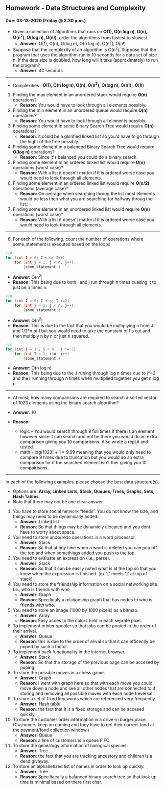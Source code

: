 ## Homework - Data Structures and Complexity
#### Due: 03-13-2020 (Friday @ 3:30 p.m.)

- Given a collection of algorithms that runs on **O(1), O(n log n), O(n), O(n<sup>2</sup>), O(log n), O(n!)**, order the algorithms from fastest to slowest.
    - **Answer**: O(1), O(n), O(log n), O(n log n), O(n<sup>2</sup>), O(n!)
- Suppose that the complexity of an algorithm is O(n<sup>2</sup>). Suppose that the program that uses the algorithm run in 10 seconds for a data set of size n. If the data size is doubled, how long will it take (approximately) to run the program? 
    - **Answer**: 40 seconds

----------------------------------------------------------------------------------------------------------------------------------

- Complexities : **O(1), O(n log n), O(n), O(n<sup>2</sup>), O(log n), O(n!) , O(h)**
<ol>
    <li>Finding the max element in an unordered stack would require <b>O(n)</b> operations?
        <ul><li><b>Reason</b>: You would have to look through all elements possibly.</li></ul></li>
    <li>Finding the min element in an unordered queue would require <b>O(n)</b> operations?
        <ul><li><b>Reason</b>: You would have to look through all elements possibly.</li></ul></li>
    <li>Finding some element in some Binary Search Tree would require <b>O(h)</b> operations?
        <ul><li><b>Reason</b>: it could be a glorified linked list so you'd have to go through the hight of the tree possibly.</li></ul></li>
    <li>Finding some element in a balanced Binary Search Tree would require <b>O(log n)</b> operations?
        <ul><li><b>Reason</b>: Since it's balanced you could do a binary search.</li></ul></li>
    <li>Finding some element in an ordered linked list would require <b>O(n)</b> operations (worst case)?
        <ul><li><b>Reason</b>: With a list it doesn't matter if it is ordered worse case you would need to look through all elements.</li></ul></li>
    <li>Finding some element in an ordered linked list would require <b>O(n/2)</b> operations (average case)?
        <ul><li><b>Reason:</b> On average when searching throug the list most elements would be less then what you are searching for halfway throug the list.</b>: </li></ul></li>
    <li>Finding some element in an unordered linked list would require <b>O(n)</b> operations (worst case)?
        <ul><li><b>Reason</b>: With a list it doesn't matter if it is ordered worse case you would need to look through all elements.</li></ul></li>
</ol>

----------------------------------------------------------------------------------------------------------------------------------

8. For each of the following, count the number of operations where some_statement is executed based on the loops

```cpp
//A
for (int I = 0; I < n; I++)
    for (int j = 1; j < n; j++)
        {some_statement;}
```
- **Answer**: O(n<sup>2</sup>)
- **Reason**: This being due to both i and j run through n times cuasing it to just be n times n.
```cpp
//B
for (int I = 0; I < n; I +=2)
    for (int j = 1; j < n; j++)
        {some_statement;}
```
- **Answer**: O(n<sup>2</sup>)
- **Reason**: This is due to the fact that you would be multiplying n from J and 1/2*n of I but you would need to take the constant of I's out and then multiply n by n or just n squared.
```cpp
//C
for (int j = 1 ; j < n ; j *= 2)
    for (int I = 1; i<n; i++)
        {some_statement;} 
```
- **Answer**: O(n log n)
- **Reason**: This being due to the J runing through log n times due to j*=2 and the I running through n times when multiplied together you get n log n

----------------------------------------------------------------------------------------------------------------------------------

- At most, how many comparisons are required to search a sorted vector of 1023 elements using the binary
search algorithm?

- **Answer**: 10
- **Reason**: 
    - logic - You would search through 9 full times if there is an element however since it can search and not be there you would do an extra comparison giving you 10 comparisons. Also wrote a repl.it and tested.
    - math - log(1023) + 1 = 9.99 meaning that you would only need to compare 9 times due to truncation but you would do an extra comparison for if the searched element isn't ther giving you 10 compairisons.

----------------------------------------------------------------------------------------------------------------------------------

In each of the following examples, please choose the best data structure(s).
- Options are: **Array, Linked Lists, Stack, Queues, Trees, Graphs, Sets, Hash Tables**. 
- Note that there may not be one clear answer.

1. You have to store social network “feeds”. You do not know the size, and things may need to be dynamically added.
    - **Answer**: Linked list
    - **Reason**: So that things may be dynamicly alocated and you dont have to worry about space.
2. You need to store undo/redo operations in a word processor.
    - **Answer**: Stack
    - **Reason**: So that at any time when a word is deleted you can pop off the top and when somethings added you push to the top.
3. You need to evaluate an expression (i.e., parse).
    - **Answer**: Stack
    - **Reason**: So that it can be easily noted what is at the top so that you know when the expression is finished. (ex '[' meets ']' at top of stack)
4. You need to store the friendship information on a social networking site. I.e., who is friends with who.
    - **Answer**: Graph
    - **Reason**: Specificaly a relationship graph that has nodes to who is friends with who.
5. You need to store an image (1000 by 1000 pixels) as a bitmap.
    - **Answer**: Array
    - **Reason**: Easy acces to the colors held in each seprate pixel.
6. To implement printer spooler so that jobs can be printed in the order of their arrival.
    - **Answer**: Queue
    - **Reason**: this is due to the order of arival so that it can efficently be poped by such a factor.
7. To implement back functionality in the internet browser.
    - **Answer**: Stack
    - **Reason**: So that the storage of the previous page can be accesed by poping.
8. To store the possible moves in a chess game.
    - **Answer**: Graph
    - **Reason**: I went with graph here so that with each move you could move down a node and see all other nodes that are connected to it storing and removing all possible moves with each node treversal. 
9. To store a set of fixed key words which are referenced very frequently.
    - **Answer**: Hash table
    - **Reason**: the fact that it is a fixed storage and can be accesed quickly.
10. To store the customer order information in a drive-in burger place. (Customers keep on coming and they have to get their correct food at the payment/food collection window.)
    - **Answer**: Queue
    - **Reason**: a line of customers is a queue FIFO.
11. To store the genealogy information of biological species.
    - **Answer**: Tree
    - **Reason**: the fact that you are tracking ancestory and children is a dead givaway.
12. To store an alphabetized list of names in order to look up quickly.
    - **Answer**: Tree
    - **Reason**: Specifiacally a balanced binary search tree so that look up time is minimal based on there first char.